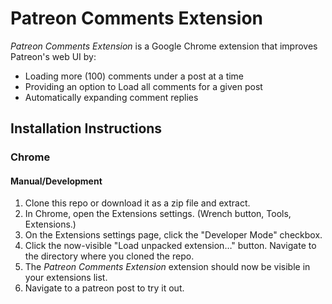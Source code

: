 # Patreon Comments Extension

*Patreon Comments Extension* is a Google Chrome extension that improves Patreon's web UI by:

- Loading more (100) comments under a post at a time 
- Providing an option to Load all comments for a given post
- Automatically expanding comment replies

## Installation Instructions

### Chrome

#### Manual/Development

1. Clone this repo or download it as a zip file and extract.
2. In Chrome, open the Extensions settings. (Wrench button, Tools, Extensions.)
3. On the Extensions settings page, click the "Developer Mode" checkbox.
4. Click the now-visible "Load unpacked extension…" button. Navigate to the directory where you cloned the repo.
5. The *Patreon Comments Extension* extension should now be visible in your extensions list.
6. Navigate to a patreon post to try it out.
